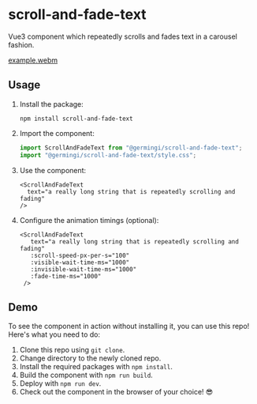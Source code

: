# scroll-and-fade-text
Vue3 component which repeatedly scrolls and fades text in a carousel fashion.

[example.webm](https://github.com/germingi/scroll-and-fade-text/assets/22685193/783b7bf5-f950-419b-a12d-6d770af03274)

## Usage 
1. Install the package:
   ```
   npm install scroll-and-fade-text
   ```
1. Import the component:
    ```js
    import ScrollAndFadeText from "@germingi/scroll-and-fade-text";
    import "@germingi/scroll-and-fade-text/style.css";
    ```
1. Use the component:
    ```vue
    <ScrollAndFadeText
      text="a really long string that is repeatedly scrolling and fading"
    />
    ```
1. Configure the animation timings (optional):
   ```vue
   <ScrollAndFadeText
      text="a really long string that is repeatedly scrolling and fading"
      :scroll-speed-px-per-s="100"
      :visible-wait-time-ms="1000"
      :invisible-wait-time-ms="1000"
      :fade-time-ms="1000"
    />
   ```

## Demo

To see the component in action without installing it, you can use this repo! Here's what you need to do:
1. Clone this repo using `git clone`.
1. Change directory to the newly cloned repo.
1. Install the required packages with `npm install`.
1. Build the component with `npm run build`.
1. Deploy with `npm run dev`.
1. Check out the component in the browser of your choice! 😎
